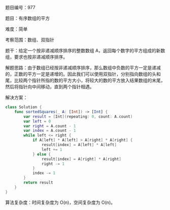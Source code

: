 题目编号：977

题目：有序数组的平方

难度：简单

考察范围：数组、双指针

题干：给定一个按非递减顺序排序的整数数组 A，返回每个数字的平方组成的新数组，要求也按非递减顺序排序。

解题思路：由于数组已经按非递减顺序排序，那么数组中负数的平方一定是递减的，正数的平方一定是递增的。因此我们可以使用双指针，分别指向数组的头和尾，比较两个指针所指的数的平方大小，将较大的数的平方放入结果数组的末尾，然后将指针向中间移动，直到两个指针相遇。

解决方案：

```swift
class Solution {
    func sortedSquares(_ A: [Int]) -> [Int] {
        var result = [Int](repeating: 0, count: A.count)
        var left = 0
        var right = A.count - 1
        var index = A.count - 1
        while left <= right {
            if A[left] * A[left] > A[right] * A[right] {
                result[index] = A[left] * A[left]
                left += 1
            } else {
                result[index] = A[right] * A[right]
                right -= 1
            }
            index -= 1
        }
        return result
    }
}
```

算法复杂度：时间复杂度为 O(n)，空间复杂度为 O(n)。